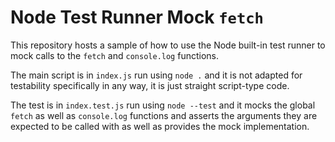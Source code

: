 # Node Test Runner Mock `fetch`

This repository hosts a sample of how to use the Node built-in test runner to
mock calls to the `fetch` and `console.log` functions.

The main script is in `index.js` run using `node .` and it is not adapted for
testability specifically in any way, it is just straight script-type code.

The test is in `index.test.js` run using `node --test` and it mocks the global
`fetch` as well as `console.log` functions and asserts the arguments they are
expected to be called with as well as provides the mock implementation.

